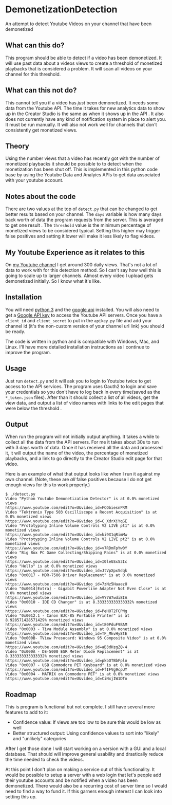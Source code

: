 # DemonetizationDetection
An attempt to detect Youtube Videos on your channel that have been demonetized

## What can this do?
This program should be able to detect if a video has been demonetized. It will 
use past data about a videos views to create a threshold of monetized playbacks
that is considered a problem. It will scan all videos on your channel for this 
threshold.

## What can this not do?
This cannot tell you if a video has *just* been demonetized. It needs some data 
from the Youtube API. The time it takes for new analytics data to show up in the
Creator Studio is the same as when it shows up in the API . It also does not 
currently have any kind of notification system in place to alert you. It must be
run manually. It will also not work well for channels that don't consistently 
get monetized views.

## Theory
Using the number views that a video has recently got with the number of 
monetized playbacks it should be possible to to detect when the monetization 
has been shut off. This is implemented in this python code base by using the 
Youtube Data and Analyics APIs to get data associated with your youtube account.

## Notes about the code
There are two values at the top of `detect.py` that can be changed to get better
results based on your channel. The `days` variable is how many days back worth 
of data the program requests from the server. This is averaged to get one result
. The `threshold` value is the minimum percentage of monetized views to be 
considered typical. Setting this higher may trigger false positives and setting 
it lower will make it less likely to flag videos.

## My Youtube Experience as it relates to this
On [my Youtube channel](https://www.youtube.com/AkBKukU) I get around 300 daily 
views. That's not a lot of data to work with for this detection method. So I 
can't say how well this is going to scale up to larger channels. Almost every 
video I upload gets demonetized initially. So I know what it's like.

## Installation

You will need [python 3](https://www.python.org/downloads/) and the [google api](https://developers.google.com/api-client-library/python/start/installation) 
installed. You will also need to get a [Google API key](https://support.google.com/googleapi/answer/6158862) 
to access the Youtube API servers. Once you have a `client_id` and 
`client_secret` to put in the `apikey.py` file and add your channel id (it's the
non-custom version of your channel url link) you should be ready.

The code is written in python and is compatible with Windows, Mac, and Linux.
I'll have more detailed installation instructions as I continue to improve the 
program.

## Usage
Just run `detect.py` and it will ask you to login to Youtube twice to get access
to the API services. The program uses Oauth2 to login and save your credentials
so you don't have to log back in every time(saved as the `*_token.json` files).
After than it should collect a list of all videos, get the view data, and output
a list of video names with links to the edit pages that were below the threshold
.

## Output

When run the program will not initially output anything. It takes a while to 
collect all the data from the API servers. For me it takes about 30s to run with
3 days worth of data. Once it has received all the data and processed it, it
will output the name of the video, the percentage of monetized playbacks, and
a link to go directly to the Creator Studio edit page for that video.

Here is an example of what that output looks like when I run it against my own 
channel. (Note, these are *all* false positives because I do not get enough 
views for this to work properly.)
```
$ ./detect.py
Video "Python Youtube Demonetization Detector" is at 0.0% monetized views
https://www.youtube.com/edit?o=U&video_id=FCObiesnPRM
Video "Tektronix Type 503 Oscilliscope a Recent Acquisition" is at 0.0% monetized views
https://www.youtube.com/edit?o=U&video_id=C_XdrXjYqGE
Video "Prototyping Inline Volume Controls V2 LIVE pt1" is at 0.0% monetized views
https://www.youtube.com/edit?o=U&video_id=ki9X1qRimMw
Video "Prototyping Inline Volume Controls V2 LIVE pt2" is at 0.0% monetized views
https://www.youtube.com/edit?o=U&video_id=v7RDmFpYw0Y
Video "Big Box PC Game Collecting/Shipping Pains" is at 0.0% monetized views
https://www.youtube.com/edit?o=U&video_id=I0leGSxS3Ic
Video "Hello" is at 0.0% monetized views
https://www.youtube.com/edit?o=U&video_id=JtVpXpxSdqk
Video "0x0017 - MDR-7506 Driver Replacement" is at 0.0% monetized views
https://www.youtube.com/edit?o=U&video_id=7zNz5HaaezU
Video "0x0014[Extra] - Gigabit Powerline Adapter Not Even Close" is at 0.0% monetized views
https://www.youtube.com/edit?o=U&video_id=VY7W7wdi8IA
Video "0x0010 - IDE CD Changer" is at 8.333333333333332% monetized views
https://www.youtube.com/edit?o=U&video_id=PeHOT2FCPNg
Video "0x0012.1 - Canon BJC-85 Portable Printer" is at 8.928571428571429% monetized views
https://www.youtube.com/edit?o=U&video_id=t80PduF9BAM
Video "0x0003 - Tiva Module Assembly" is at 0.0% monetized views
https://www.youtube.com/edit?o=U&video_id=TF_MkvHy8tE
Video "0x000B- TView Presocard: Windows 95 Composite Video" is at 0.0% monetized views
https://www.youtube.com/edit?o=U&video_id=aB3dHzgZQ-4
Video "0x000A - DE-5000 ESR Meter Diode Replacement" is at 8.333333333333332% monetized views
https://www.youtube.com/edit?o=U&video_id=pkbOTBbFplo
Video "0x0007 - USB Commodore PET Keyboard" is at 0.0% monetized views
https://www.youtube.com/edit?o=U&video_id=FfIFVg9cpUY
Video "0x0004 - MATRIX on Commodore PET" is at 0.0% monetized views
https://www.youtube.com/edit?o=U&video_id=CiNxjIW1DTo
```

## Roadmap
This is program is functional but not complete. I still have several more 
features to add to it:

 - Confidence value: If views are too low to be sure this would be low as well
 - Better structured output: Using confidence values to sort into "likely" and 
	"unlikely" categories 

After I get those done I will start working on a version with a GUI and a local 
database. That should will improve general usability and drastically reduce the
time needed to check the videos.

At this point I don't plan on making a service out of this functionality. It
would be possible to setup a server with a web login that let's people add their
youtube accounts and be notified when a video has been demonetized. There would 
also be a recurring cost of server time so I would need to find a way to fund 
it. If this garners enough interest I can look into setting this up.

